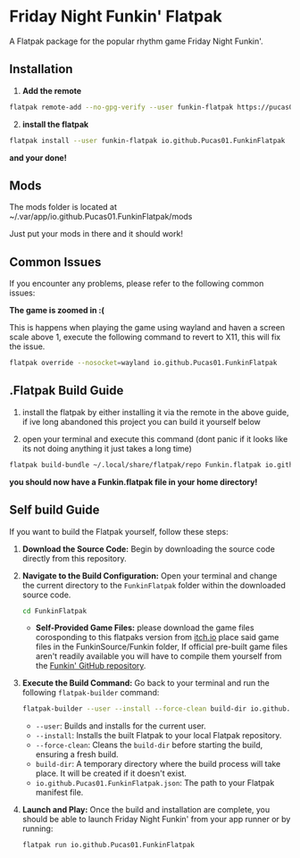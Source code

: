 # Friday Night Funkin' Flatpak

A Flatpak package for the popular rhythm game Friday Night Funkin'.

## Installation

1. **Add the remote**
```bash
flatpak remote-add --no-gpg-verify --user funkin-flatpak https://pucas01.github.io/FunkinFlatpak/
```

2. **install the flatpak**
```bash
flatpak install --user funkin-flatpak io.github.Pucas01.FunkinFlatpak
```

**and your done!**

## Mods

The mods folder is located at ~/.var/app/io.github.Pucas01.FunkinFlatpak/mods

Just put your mods in there and it should work!

## Common Issues

If you encounter any problems, please refer to the following common issues:

**The game is zoomed in :(**

This is happens when playing the game using wayland and haven a screen scale above 1, execute the following command to revert to X11, this will fix the issue.

```bash
flatpak override --nosocket=wayland io.github.Pucas01.FunkinFlatpak
```

## .Flatpak Build Guide

1. install the flatpak by either installing it via the remote in the above guide, if ive long abandoned this project you can build it yourself below

2. open your terminal and execute this command (dont panic if it looks like its not doing anything it just takes a long time)
```bash
flatpak build-bundle ~/.local/share/flatpak/repo Funkin.flatpak io.github.Pucas01.FunkinFlatpak master
```

**you should now have a Funkin.flatpak file in your home directory!**

## Self build Guide

If you want to build the Flatpak yourself, follow these steps:

1.  **Download the Source Code:**
    Begin by downloading the source code directly from this repository.

2.  **Navigate to the Build Configuration:**
    Open your terminal and change the current directory to the `FunkinFlatpak` folder within the downloaded source code.

    ```bash
    cd FunkinFlatpak
    ```

    * **Self-Provided Game Files:** 
    please download the game files corosponding to this flatpaks version from [itch.io](<https://ninja-muffin24.itch.io/funkin>) place said game files in the FunkinSource/Funkin folder, If official pre-built game files aren't readily available you will have to compile them yourself from the [Funkin' GitHub repository](<https://github.com/FunkinCrew/Funkin>).

5.  **Execute the Build Command:**
    Go back to your terminal and run the following `flatpak-builder` command:

    ```bash
    flatpak-builder --user --install --force-clean build-dir io.github.Pucas01.FunkinFlatpak.json
    ```

    * `--user`: Builds and installs for the current user.
    * `--install`: Installs the built Flatpak to your local Flatpak repository.
    * `--force-clean`: Cleans the `build-dir` before starting the build, ensuring a fresh build.
    * `build-dir`: A temporary directory where the build process will take place. It will be created if it doesn't exist.
    * `io.github.Pucas01.FunkinFlatpak.json`: The path to your Flatpak manifest file.

6.  **Launch and Play:**
    Once the build and installation are complete, you should be able to launch Friday Night Funkin' from your app runner or by running:

    ```bash
    flatpak run io.github.Pucas01.FunkinFlatpak
    ```




